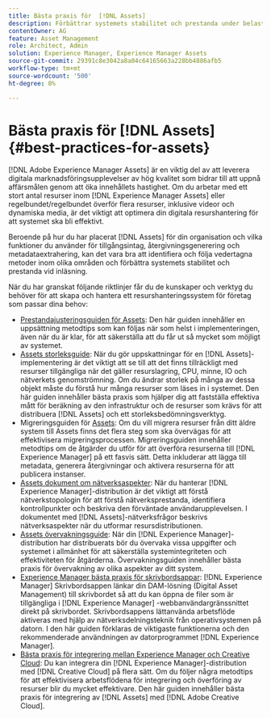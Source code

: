 ```yaml
---
title: Bästa praxis för  [!DNL Assets]
description: Förbättrar systemets stabilitet och prestanda under belastning genom att identifiera och följa bästa praxis som är beroende av din driftsättning och konfiguration.
contentOwner: AG
feature: Asset Management
role: Architect, Admin
solution: Experience Manager, Experience Manager Assets
source-git-commit: 29391c8e3042a8a04c64165663a228bb4886afb5
workflow-type: tm+mt
source-wordcount: '500'
ht-degree: 0%

---
```


# Bästa praxis för [!DNL Assets] {#best-practices-for-assets}

[!DNL Adobe Experience Manager Assets] är en viktig del av att leverera digitala marknadsföringsupplevelser av hög kvalitet som bidrar till att uppnå affärsmålen genom att öka innehållets hastighet. Om du arbetar med ett stort antal resurser inom [!DNL Experience Manager Assets] eller regelbundet/regelbundet överför flera resurser, inklusive videor och dynamiska media, är det viktigt att optimera din digitala resurshantering för att systemet ska bli effektivt.

Beroende på hur du har placerat [!DNL Assets] för din organisation och vilka funktioner du använder för tillgångsintag, återgivningsgenerering och metadataextrahering, kan det vara bra att identifiera och följa vedertagna metoder inom olika områden och förbättra systemets stabilitet och prestanda vid inläsning.

När du har granskat följande riktlinjer får du de kunskaper och verktyg du behöver för att skapa och hantera ett resurshanteringssystem för företag som passar dina behov:

* [Prestandajusteringsguiden för Assets](/help/assets/performance-tuning-guidelines.md): Den här guiden innehåller en uppsättning metodtips som kan följas när som helst i implementeringen, även när du är klar, för att säkerställa att du får ut så mycket som möjligt av systemet.
* [Assets storleksguide](/help/assets/assets-sizing-guide.md): När du gör uppskattningar för en [!DNL Assets]-implementering är det viktigt att se till att det finns tillräckligt med resurser tillgängliga när det gäller resurslagring, CPU, minne, IO och nätverkets genomströmning. Om du ändrar storlek på många av dessa objekt måste du förstå hur många resurser som läses in i systemet. Den här guiden innehåller bästa praxis som hjälper dig att fastställa effektiva mått för beräkning av den infrastruktur och de resurser som krävs för att distribuera [!DNL Assets] och ett storleksbedömningsverktyg.
* Migreringsguiden för [Assets](/help/assets/assets-migration-guide.md): Om du vill migrera resurser från ditt äldre system till Assets finns det flera steg som ska övervägas för att effektivisera migreringsprocessen. Migreringsguiden innehåller metodtips om de åtgärder du utför för att överföra resurserna till [!DNL Experience Manager] på ett fasvis sätt. Detta inkluderar att lägga till metadata, generera återgivningar och aktivera resurserna för att publicera instanser.
* [Assets dokument om nätverksaspekter](/help/assets/assets-network-considerations.md): När du hanterar [!DNL Experience Manager]-distribution är det viktigt att förstå nätverkstopologin för att förstå nätverksprestanda, identifiera kontrollpunkter och beskriva den förväntade användarupplevelsen. I dokumentet med [!DNL Assets]-nätverksfrågor beskrivs nätverksaspekter när du utformar resursdistributionen.
* [Assets övervakningsguide](/help/assets/assets-monitoring-best-practices.md): När din [!DNL Experience Manager]-distribution har distribuerats bör du övervaka vissa uppgifter och systemet i allmänhet för att säkerställa systemintegriteten och effektiviteten för åtgärderna. Övervakningsguiden innehåller bästa praxis för övervakning av olika aspekter av ditt system.
* [Experience Manager bästa praxis för skrivbordsappar](https://experienceleague.adobe.com/docs/experience-manager-desktop-app/using/introduction.html): [!DNL Experience Manager] Skrivbordsappen länkar din DAM-lösning (Digital Asset Management) till skrivbordet så att du kan öppna de filer som är tillgängliga i [!DNL Experience Manager] -webbanvändargränssnittet direkt på skrivbordet. Skrivbordsappens lättanvända arbetsflöde aktiveras med hjälp av nätverksdelningsteknik från operativsystemen på datorn. I den här guiden förklaras de viktigaste funktionerna och den rekommenderade användningen av datorprogrammet [!DNL Experience Manager].
* [Bästa praxis för integrering mellan Experience Manager och Creative Cloud](/help/assets/aem-cc-integration-best-practices.md): Du kan integrera din [!DNL Experience Manager]-distribution med [!DNL Creative Cloud] på flera sätt. Om du följer några metodtips för att effektivisera arbetsflödena för integrering och överföring av resurser blir du mycket effektivare. Den här guiden innehåller bästa praxis för integrering av [!DNL Assets] med [!DNL Adobe Creative Cloud].
